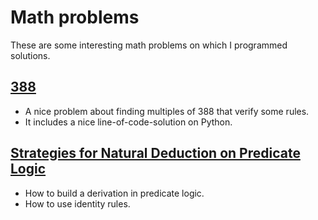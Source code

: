 # Math problems

These are some interesting math problems on which I programmed solutions.

## [388](/388)

- A nice problem about finding multiples of 388 that verify some rules.
- It includes a nice line-of-code-solution on Python.

## [Strategies for Natural Deduction on Predicate Logic](/natural_deduction)

- How to build a derivation in predicate logic.
- How to use identity rules.
